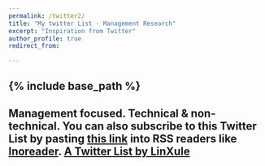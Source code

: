 ```yaml
---
permalink: /twitter2/
title: "My twitter List - Management Research"
excerpt: "Inspiration from Twitter"
author_profile: true
redirect_from:

---
```

{% include base_path %}
------
Management focused. Technical & non-technical. You can also subscribe to this Twitter List by pasting [this link](https://twitter.com/LinXule/lists/daos-crypto-research?ref_src=twsrc%5Etfw) into RSS readers like [Inoreader](inoreader.com/). <a class="twitter-timeline" href="https://twitter.com/LinXule/lists/daos-crypto-research?ref_src=twsrc%5Etfw">A Twitter List by LinXule</a> <script async src="https://platform.twitter.com/widgets.js" charset="utf-8"></script>
------

